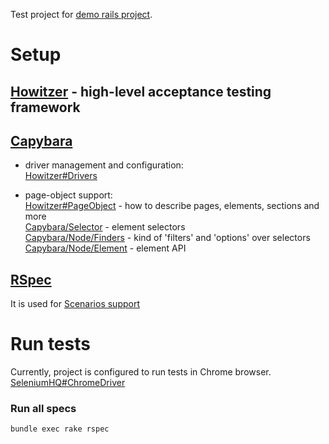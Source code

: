 Test project for [demo rails project](https://github.com/nanonull/rails-blog-tutorial).  

# Setup

## [Howitzer](https://github.com/strongqa/howitzer) - high-level acceptance testing framework

## [Capybara](https://github.com/teamcapybara/capybara)
- driver management and configuration:  
  [Howitzer#Drivers](http://docs.howitzer-framework.io/#available-drivers)  

- page-object support:  
[Howitzer#PageObject](http://docs.howitzer-framework.io/#pages) - how to describe pages, elements, sections and more  
[Capybara/Selector](https://www.rubydoc.info/github/jnicklas/capybara/Capybara/Selector) - element selectors  
[Capybara/Node/Finders](https://www.rubydoc.info/github/jnicklas/capybara/Capybara%2FNode%2FFinders:all) - kind of 'filters' and 'options' over selectors  
[Capybara/Node/Element](https://www.rubydoc.info/github/jnicklas/capybara/Capybara/Node/Element) - element API  

## [RSpec](https://rspec.info/)
It is used for [Scenarios support](https://www.rubyguides.com/2018/07/rspec-tutorial/)

# Run tests

Currently, project is configured to run tests in Chrome browser.  
[SeleniumHQ#ChromeDriver](https://github.com/SeleniumHQ/selenium/wiki/ChromeDriver)

### Run all specs  
`bundle exec rake rspec`
